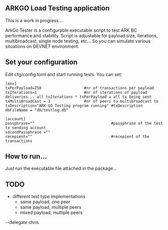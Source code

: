 ## ARKGO Load Testing application
This is a work in progress....

ArkGo Tester is a configurable executable script to test ARK BC performance and stability. 
Script is adjustable for payload size, iterations, multibroadcast, single node testing, etc... So you can simulate various situations on DEVNET environment.

## Set your configuration
Edit cfg/config.toml and start running tests.
You can set: 

```
[env]
txPerPayload=250                   #nr of transactions per payload
txIterations=1                     #nr of iterations of payload deliveries... all txIterations * txPerPayload = all tx being sent
txMultiBroadCast = 1               #nr of peers to multibroadcast to
txDescription="ARK-GO Testing program running" #txDescription
dbFileName = "db/testlog.db"

[account]
passphrase=""                                  #passphrase of the test tx sending account
secondPassphrase =""
recepient=""                                   #recepient of the transactions
```

## How to run...
Just run the executable file attached in the package...

## TODO
- different test type implementations 
  - same payload, one peer
  - same payload, multiple peers
  - mixed payload, multiple peers
  
  
--delegate chris
